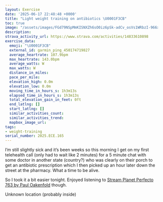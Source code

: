```yaml
---
layout: Exercise
date: '2025-06-17 22:48:48 +0000'
title: "Light weight training on antibiotics \U0001F3CB️"
toc: true
image: "/assets/images/FGd79NSpMmKISNXZh6sO0iz6pSk-adCv_osVs1WRbzI-966x2048.jpg.jpeg"
description:
strava_activity_url: https://www.strava.com/activities/14833610898
exercise_data:
  emoji: "\U0001F3CB️"
  external_id: garmin_ping_450174719827
  average_heartrate: 107.9bpm
  max_heartrate: 143.0bpm
  average_watts: W
  max_watts: W
  distance_in_miles:
  pace_per_mile:
  elevation_high: 0.0m
  elevation_low: 0.0m
  moving_time_in_hours_s: 1h3m13s
  elapsed_time_in_hours_s: 1h3m13s
  total_elevation_gain_in_feet: 0ft
  end_latlng: []
  start_latlng: []
  similar_activities_count:
  similar_activities_trend:
  mapbox_image_url:
tags:
- weight-training
serial_number: 2025.ECE.165
---
```

I’m still slightly sick and it’s been weeks so this morning I get on my first telehealth call (only had to wait like 2 minutes) for a 5 minute chat with some doctor in another state (country?) who was clearly on their porch to get an antibiotic prescription which I then picked up an hour later down the street at the pharmacy. What a time to be alive. 

So I took it a bit easier tonight. Enjoyed listening to [Stream Planet Perfecto 763 by Paul Oakenfold](https://m.soundcloud.com/pauloakenfold/planet-perfecto-763-ft-paul-oakenfold) though.

Unknown location (probably inside)

